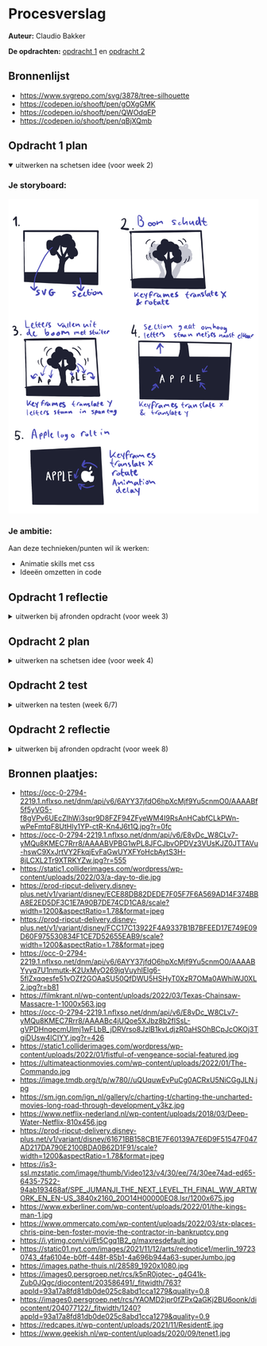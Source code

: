 # Procesverslag
**Auteur:** Claudio Bakker

**De opdrachten:** [opdracht 1](opdracht1/index.html) en [opdracht 2](opdracht2/index.html)


<!-- Markdown is een simpele manier om HTML te schrijven.  
Markdown cheat cheet: [Hulp bij het schrijven van Markdown](https://github.com/adam-p/markdown-here/wiki/Markdown-Cheatsheet).

Nb. De standaardstructuur en de spartaanse opmaak van de README.md zijn helemaal prima. Het gaat om de inhoud van je procesverslag. Besteedt de tijd voor pracht en praal aan je website.

Nb. Door *open* toe te voegen aan een *details* element kun je deze standaard open zetten. Fijn om dat steeds voor de relevante stuk(ken) te doen. -->
## Bronnenlijst
* https://www.svgrepo.com/svg/3878/tree-silhouette
* https://codepen.io/shooft/pen/gOXgGMK
* https://codepen.io/shooft/pen/QWOdqEP
* https://codepen.io/shooft/pen/qBjXQmb

## Opdracht 1 plan

<details open>
  <summary>uitwerken na schetsen idee (voor week 2)</summary>


  ### Je storyboard:
  <img src="readme-images/schetsenidee.png" style="max-width: 100%;" alt="storyboard voor opdracht 1">


  ### Je ambitie: 
  Aan deze technieken/punten wil ik werken:
  - Animatie skills met css
  - Ideeën omzetten in code
 
</details>



## Opdracht 1 reflectie

<details>
  <summary>uitwerken bij afronden opdracht (voor week 3)</summary>


  ### Je uitkomst - karakteristiek screenshot(s):
  <img src="readme-images/appleanimation1.png" width="375px" alt="uitkomst opdracht 1">
  <img src="readme-images/appleanimation2.png" width="375px" alt="uitkomst opdracht 1">
  <img src="readme-images/appleanimation3.png" width="375px" alt="uitkomst opdracht 1">
  <img src="readme-images/appleanimation4.png" width="375px" alt="uitkomst opdracht 1">
  <img src="readme-images/appleanimation5.png" width="375px" alt="uitkomst opdracht 1">
  <img src="readme-images/appleanimation6.png" width="375px" alt="uitkomst opdracht 1">
  


  ### Dit ging goed/Heb ik geleerd: 
  Ik heb tijdens het maken van deze opdracht geleerd te werken met keyframes. Ik had er wel eens over gelezen
  echter heb ik had ik het hiervoor nog niet op deze manier gebruikt. Mijn animatie begint met een boom die schudt,
  vervolgens vallen de letters van Apple uit de boom waarna het achtergrondscherm omhoog schuift. Vervolgens gaan de
  letters van Apple op de juiste plek staan maar staat de eerste letter nog scheef. Daarna rolt het logo van Apple
  richting de letters en botst tegen de eerste letter waardoor deze weer recht staat in plaats van schuin.

  Ook heb ik met mediaqueries het responsive gemaakt. De font-size is op een groter scherm groter, en het logo komt niet
  helemaal van buiten het scherm rollen maar fade in doormiddel van een opacity.

  Small screen:  
  <img src="readme-images/appleanimationsmallv1.png" width="375px" alt="animatie van apple logo met boom voor klein scherm">
  <img src="readme-images/appleanimationsmallv2.png" width="375px" alt="animatie van apple logo met letters voor klein scherm">

  Large screen:  
  <img src="readme-images/appleanimationlargev1.png" width="375px" alt="animatie van apple logo met boom voor groot scherm">
  <img src="readme-images/appleanimationlargev2.png" width="375px" alt="animatie van apple logo voor met letters groot scherm">



  ### Dit was lastig/Is niet gelukt:
  Ik vond het responsive maken redelijk ingewikkeld, dit kwam doordat ik de letters specifiek voor een screensize had gepositioneerd,
  echter uiteindelijk is dit toch gelukt.
  

</details>



## Opdracht 2 plan

<details>
  <summary>uitwerken na schetsen idee (voor week 4)</summary>
  Ik ga een Movie app page maken waarbij de gebruiker de mogelijkheid heeft om films op te zoeken via de zoekbalk, te filteren via categorieën en om 
  films te like zodat ze op je favorite-list komen te staan (waar je ze vervolgens ook weer kan verwijderen).

  ### Je ontwerp:
  <img src="readme-images/schetsideeopdracht2.png" width="375px" alt="ontwerp opdracht 2">


  ### Je ambitie: 
  Aan deze technieken/punten wil ik werken:
  - Hoe ik met Javascript items in een favorite-list kan zetten
  - Hoe ik doormiddel van Javascript op categorieën kan filteren
  - Hoe ik doormiddel van Javascript een werkende zoekbalk kan maken.
</details>



## Opdracht 2 test

<details>
  <summary>uitwerken na testen (week 6/7)</summary>

  Neem minimaal 5 bevindingen op:
  - De zoekfunctie werkt nog niet.
  - De Categorieën filter werkt wel
  - Het is nog niet helemaal responsive.
  - Ook is er nog geen light/dark modus feature aan de pagina toegevoegd.
  - Het toevoegen van films aan de favorite-list werkt ook nog niet helemaal.



  ### Bevinding 1:
  De zoekfunctie werkte nog niet helemaal doordat ik list.js niet goed werkend kreeg.
  #### oplossing:
  Uiteindelijk bleek het een fout in de link te zijn en heb ik ook de link in de body gezet in deze volgorde:

  ```javascript
  
  <script src="//cdnjs.cloudflare.com/ajax/libs/list.js/1.5.0/list.min.js"></script>

 <script src="https://hammerjs.github.io/dist/hammer.js"></script>

 <script src="./scripts/script.js"></script>
 ```


  ### Bevinding 2:
  Mijn pagina was nog niet helemaal responsive.

  #### oplossing:
  Ik heb dit opgelost door met mediaqueries de grid aan te passen zodat de layout van 1 column naar 2 columns ging, en op nog grotere schermen naar 3 columnen.
```css
  /* mediaqueries */

@media screen and (min-width: 480px) {
    ul:last-of-type  {
        margin: auto;
        max-width: 80em;
        display: grid;
        grid-template-columns: repeat(auto-fill, minmax(350px, 1fr));
        grid-template-rows: repeat(4, 350px);
        column-gap: 30px;
        row-gap: 1%;
        color: var(--light-clr);
    } 
    
}
```

Ook heb ik de searchbar samen met de categorie filters in het midden van de pagina gezet. Dit heb ik gedaan met de volgende code:

```css

/* searchbar */
/* Hier heb ik een text-align: center; waardoor de searchbar in het midden ging staan. */
  aside {
    top:0;
    padding: 1em;
    color: var(--light-clr);
    padding-top: 8em;
	  text-align: center;
  }


/* category filters */
/* Hier heb ik doormiddel van de padding de filters weten te centreren op de pagina. */
section:nth-of-type(2) {
    padding: 0 calc((100% - 33em) / 2);
    width: 100%;
}
```

En als laatst had ik een probleem met mijn list-items, namelijk dat als er maar 1 list item in de list stond vulde dit list-item de hele pagina. Dit bleek te komen omdat ik in de code van mijn grid in plaats van autofill, auto-fit had geschreven:
```css
grid-template-columns: repeat(auto-fit, minmax(350px, 1fr));
```
Juiste code:
```css
grid-template-columns: repeat(auto-fill, minmax(350px, 1fr));
```

  ### Bevinding 3:
  Er is nog geen light & darkmodus feature.

  #### oplossing:
  Dit heb ik opgelost door in de CSS een block aan te maken met userpreference: lightmode. Hier heb ik vervolgens de root ingezet met de juiste kleuren voor de lightmode.

  ```css
  :root {
  /* fonts */
  --main-font: 'Poppins', sans-serif;

    /* colors*/
  --main-clr: #151E2A;
  --light-clr: white;
	--header-font-clr: white;
  --secondary-clr:#464D57;
  --bright-clr: #555FF1;
	--bright-hover-clr: #262d96;
	--dark-clr: #000307;
	--grey-clr: #4F5E72;
	--grey-secondary-clr: #415269;
	--category-btn-font-clr: #151E2A;

}

/* switch naar lightmode als de gebruiker lightmode prefereert*/
@media (prefers-color-scheme: light) {

	:root {
		/* fonts */
		--main-font: 'Poppins', sans-serif;
	
		/* colors*/
		--main-clr: #ffffff;
		--light-clr: rgb(19, 26, 43);
		--header-font-clr: white;
		--secondary-clr:#464D57;
		--bright-clr: #555FF1;
		--bright-hover-clr: #262d96;
		--dark-clr: #202731;
		--grey-clr: #b3ccec;
		--grey-secondary-clr: #5b87c0;
		--category-btn-font-clr: white;

	}
	
}
  ```

  ### Bevinding 4:
  Het toevoegen van films aan de favorite-list werkte ook nog niet helemaal.

  #### oplossing:
  Dit heb ik opgelost door de Javascript te verbeteren en ervoor te zorgen dat als de user de film uit de favorieten lijst haalt, ook het hartje weer leeg wordt.

  ```javascript
  function removeFromWishlist(event){
  console.log(event.target)
  let li = event.target.closest("li");
  li.remove();
  var clickedHeart = event.target;
  let movieId = li.id;
  const movieFromList = document.getElementById(movieId);
  const heart = movieFromList.querySelector('button');
  console.log(movieFromList);
  
  
  if (clickedHeart.innerHTML == "♡") {
    /* het lege hartje vervangen door het hele hartje */
    clickedHeart.innerHTML = "&#10084;";
    heart.innerHTML = "&#10084;";
    
    /* het aria-label wijzigen van toevoegen naar verwijderen */
    clickedHeart.setAttribute("aria-label", "Remove from Favorites");
    
    /* en dan de functie aanroepen om de wishlist aan te passen */
    /* in dit geval moet er liefde bij */
    /* vandaar 'plus' */
    updateWishlist("plus");
  }
  else{
    
    // voeg hier toe dat nummers naast hartje verwijderd worden na klikken op hartje in wishlist
    
    /* het hartje vervangen door het gebroken hartje */
    heart.innerHTML = "♡";
     clickedHeart.innerHTML = "♡";
    
    
     /* het aria-label wijzigen van verwijderen naar toevoegen */
     clickedHeart.setAttribute("aria-label", "Add to Favorites");
     
     /* en dan de functie aanroepen om de love-list aan te passen */
     /* in dit geval moet er liefde af */
     /* vandaar 'min' */
     updateWishlist("min");
  }
  
}
  ```

</details>



## Opdracht 2 reflectie

<details>
  <summary>uitwerken bij afronden opdracht (voor week 8)</summary>

  ### Je uitkomst - karakteristiek screenshot(s):
  <img src="readme-images/imgopdracht2-page.png" width="375px" alt="uitkomst opdracht 2">
  <img src="readme-images/opdracht2-smallscreen.png" width="375px" alt="uitkomst opdracht 2">
  <img src="readme-images/opdracht2-favlist.png" width="375px" alt="uitkomst opdracht 2">


  ### Dit ging goed/Heb ik geleerd: 
  De CSS ging erg goed. Ik heb zo de dark/lightmodus weten te implementeren, ook heb ik alles volledig responsive gekregen. Voor de layout heb ik weer Grid gebruikt omdat ik dit persoonlijk erg prettig vind werken samen met de mediaqueries.

  ### Dit was lastig/Is niet gelukt:
  Wat ik erg lastig vond was het werkend maken van de favoritelist. Dit kwam omdat ik uiteindelijk vast liep op het gedeelte waarbij de user een film uit de favorite-list heeft gehaald. Het hartje moest namelijk ook weer leeg worden. Uiteindelijk is dit me toch gelukt.

  Wat ik nog had kunne toevoegen was een blokje met de prefers-reduced motion zodat als de gebruiker geen animaties wilt, hij of zij deze ook niet te zien krijgt.

  /* Tone down the animation to avoid vestibular motion triggers like scaling or panning large objects. */
  ```css
  ul:first-of-type li:hover {
    transform: scale(1.05);
    transition: .2s ease;
    border-radius: 1em;
  }

  @media (prefers-reduced-motion) {
    ul:first-of-type li:hover {
      transform: none;
      transition: none;
      border-radius: 1em;
    }
  }
```
</details>

## Bronnen plaatjes:
* https://occ-0-2794-2219.1.nflxso.net/dnm/api/v6/6AYY37jfdO6hpXcMjf9Yu5cnmO0/AAAABf5f5yVG5-f8gVPv6UEcZIhWi3spr9D8FZF94ZFyeWM4I9RsAnHCabfCLkPWn-wPeFmtqF8UtHly1YP-ctR-Kn4J6t1Q.jpg?r=0fc
* https://occ-0-2794-2219.1.nflxso.net/dnm/api/v6/E8vDc_W8CLv7-yMQu8KMEC7Rrr8/AAAABVPBG1wPL8JFCJbvOPDVz3VUsKJZ0JTTAVu-hswC9XxJrtVY2FkqjEvFaGwUYXFYoHcbAytS3H-8jLCXL2Tr9XTRKYZw.jpg?r=555
* https://static1.colliderimages.com/wordpress/wp-content/uploads/2022/03/a-day-to-die.jpg
* https://prod-ripcut-delivery.disney-plus.net/v1/variant/disney/ECE88DB82DEDE7F05F7F6A569AD14F374BBA8E2ED5DF3C1E7A90B7DE74CD1CA8/scale?width=1200&aspectRatio=1.78&format=jpeg
* https://prod-ripcut-delivery.disney-plus.net/v1/variant/disney/FCC17C13922F4A9337B1B7BFEED17E749E09D60F975530834F1CE7D52655EAB9/scale?width=1200&aspectRatio=1.78&format=jpeg
* https://occ-0-2794-2219.1.nflxso.net/dnm/api/v6/6AYY37jfdO6hpXcMjf9Yu5cnmO0/AAAABYyyq7U1nmutk-K2UxMyO269jqVuyhlElg6-5flZxqqesfe51vOZf2GOAaSU50QfDWU5HSHyT0XzR7OMa0AWhiWJ0XL2.jpg?r=b81
* https://filmkrant.nl/wp-content/uploads/2022/03/Texas-Chainsaw-Massacre-1-1000x563.jpg
* https://occ-0-2794-2219.1.nflxso.net/dnm/api/v6/E8vDc_W8CLv7-yMQu8KMEC7Rrr8/AAAABc4jUQoe5XJbz8b2fISsL-gVPDHnqecmUlmj1wFLbB_jDRVrso8JzlB1kvLdjzR0aHSOhBCpJcOKOj3TgiDUsw4ICIYY.jpg?r=426
* https://static1.colliderimages.com/wordpress/wp-content/uploads/2022/01/fistful-of-vengeance-social-featured.jpg
* https://ultimateactionmovies.com/wp-content/uploads/2022/01/The-Commando.jpg
* https://image.tmdb.org/t/p/w780//uQUquwEvPuCg0ACRxU5NiCGgJLN.jpg
* https://sm.ign.com/ign_nl/gallery/c/charting-t/charting-the-uncharted-movies-long-road-through-development_y3kz.jpg
* https://www.netflix-nederland.nl/wp-content/uploads/2018/03/Deep-Water-Netflix-810x456.jpg
* https://prod-ripcut-delivery.disney-plus.net/v1/variant/disney/61671BB158CB1E7F60139A7E6D9F51547F047AD217DA790E2100BDA0B62D1F91/scale?width=1200&aspectRatio=1.78&format=jpeg
* https://is3-ssl.mzstatic.com/image/thumb/Video123/v4/30/ee/74/30ee74ad-ed65-6435-7522-94ab193468af/SPE_JUMANJI_THE_NEXT_LEVEL_TH_FINAL_WW_ARTWORK_EN_EN-US_3840x2160_20O14H00000EO8.lsr/1200x675.jpg
* https://www.exberliner.com/wp-content/uploads/2022/01/the-kings-man-1.jpg
* https://www.ommercato.com/wp-content/uploads/2022/03/stx-places-chris-pine-ben-foster-movie-the-contractor-in-bankruptcy.png
* https://i.ytimg.com/vi/Et5Cgq1B2_g/maxresdefault.jpg
* https://static01.nyt.com/images/2021/11/12/arts/rednotice1/merlin_197230743_4fa6104e-b0ff-448f-85b1-4a696b944a63-superJumbo.jpg
* https://images.pathe-thuis.nl/28589_1920x1080.jpg
* https://images0.persgroep.net/rcs/k5nR0jotec-_g4G41k-Zub0JQgc/diocontent/203586491/_fitwidth/763?appId=93a17a8fd81db0de025c8abd1cca1279&quality=0.8
* https://images0.persgroep.net/rcs/YAOMD2jpr0fZPxQaGKj2BU6oonk/diocontent/204077122/_fitwidth/1240?appId=93a17a8fd81db0de025c8abd1cca1279&quality=0.9
* https://redcapes.it/wp-content/uploads/2021/11/ResidentE.jpg
* https://www.geekish.nl/wp-content/uploads/2020/09/tenet1.jpg
